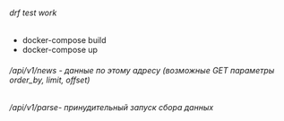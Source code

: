 ###### drf test work
- docker-compose build
- docker-compose up

###### /api/v1/news - данные по этому адресу (возможные GET параметры order_by, limit, offset)
###### /api/v1/parse- принудительный запуск сбора данных